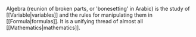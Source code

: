 Algebra (reunion of broken parts, or 'bonesetting' in Arabic) is the study of [[Variable|variables]] and the rules for manipulating them in [[Formula|formulas]]. It is a unifying thread of almost all [[Mathematics|mathematics]].